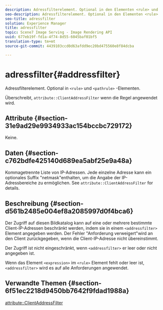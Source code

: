 ```yaml
---
description: Adressfilterelement. Optional in den Elementen <rule> und <pathrule>.
seo-description: Adressfilterelement. Optional in den Elementen <rule> und <pathrule>.
seo-title: adressfilter
solution: Experience Manager
title: adressfilter
topic: Scene7 Image Serving - Image Rendering API
uuid: 677eb19f-fd1a-4f74-8d55-6045baf01bf5
translation-type: tm+mt
source-git-commit: 4439103ccd0d63afdd9ec20bd475560e8f84dcba

---
```



# adressfilter{#addressfilter}

Adressfilterelement. Optional in `<rule>` und `<pathrule>` -Elementen.

Überschreibt, `attribute::ClientAddressFilter` wenn die Regel angewendet wird.

## Attribute {#section-31e9ad29e9934933ac154bccbc729172}

Keine.

## Daten {#section-c762bdfe425140d689ea5abf25e9a48a}

Kommagetrennte Liste von IP-Adressen. Jede einzelne Adresse kann ein optionales Suffix &quot;netmask&quot;enthalten, um die Angabe der IP-Adressbereiche zu ermöglichen. See `attribute::ClientAddressFilter` for details.

## Beschreibung {#section-d561b2485e004ef8a2085997d0f4bca6}

Der Zugriff auf diesen Bildkatalog kann auf eine oder mehrere bestimmte Client-IP-Adressen beschränkt werden, indem sie in einem `<addressfilter>` Element angegeben werden. Der Fehler &quot;Anforderung verweigert&quot;wird an den Client zurückgegeben, wenn die Client-IP-Adresse nicht übereinstimmt.

Der Zugriff ist nicht eingeschränkt, wenn `<addressfilter>` er leer oder nicht angegeben ist.

Wenn das Element `<expression>` im `<rule>` Element fehlt oder leer ist, `<addressfilter>` wird es auf alle Anforderungen angewendet.

## Verwandte Themen {#section-6f51ec2218d9450bb7642f9fdad1988a}

[attribute::ClientAddressFilter](../../../../../is-api/image-catalog/image-serving-api-ref/c-image-catalog-reference/c-attributes-reference/r-clientaddressfilter.md#reference-7000c1f77b134462a1f06b733f29ba68)
